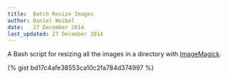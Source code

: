 ```yaml
---
title:  Batch Resize Images
author: Daniel Weibel
date:   27 December 2014
last_updated: 27 December 2014
---
```


A Bash script for resizing all the images in a directory with [ImageMagick](https://www.imagemagick.org/script/index.php).

{% gist bd17c4afe38553ca10c2fa784d374997 %}
